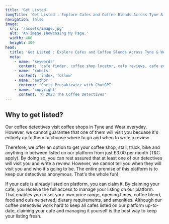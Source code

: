 ```yaml
---
title: 'Get Listed'
longTitle: 'Get Listed : Explore Cafes and Coffee Blends Across Tyne & Wear'
navigation: false
image:
  src: '/assets/image.jpg'
  alt: 'An image showcasing My Page.'
  width: 400
  height: 300
head:
  title: 'Get Listed : Explore Cafes and Coffee Blends Across Tyne & Wear'
  meta:
    - name: 'keywords'
      content: 'cafe finder, coffee shop locator, cafe reviews, cafe events, cafe news, speciality coffee, cafe blog, coffee culture'
    - name: 'robots'
      content: 'index, follow'
    - name: 'author'
      content: 'Chris Prusakiewicz with ChatGPT'
    - name: 'copyright'
      content: '© 2023 The Coffee Detectives'
---
```


## Why to get listed?
<p>Our coffee detectives visit coffee shops in Tyne and Wear everyday. However, we cannot guarantee that one of them will visit you becuase it's entirely up to them to choose where to go and when to write a review.</p>

<p>Therefore, we offer an option to get your coffee shop, stall, truck, bike and anything in between listed on our platform from just £3.00 per month (T&C apply). By doing so, you can rest assured that at least one of our detectives will visit you and write a review. However, we cannot tell you when they will visit you and who it's going to be. The entire premise of this platform is to keep our detectives anonymous. That's the whole fun!</p>

<p>If your cafe is already listed on platform, you can claim it. By claiming your cafe, you receive the full access to manage your listing on our platform. That enables you to set your own price range, opening times, coffee blend, food and cuisine served, dietary requirements, and amenities. Although our coffee detectives work hard to keep all cafes listed on our platform up-to-date, claiming your cafe and managing it yourself is the best way to keep your listing fresh.</p>